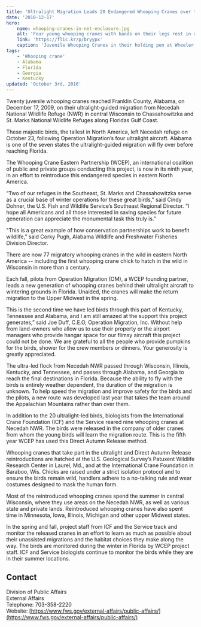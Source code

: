 ```yaml
---
title: 'Ultralight Migration Leads 20 Endangered Whooping Cranes over the Skies of Alabama'
date: '2010-12-17'
hero:
    name: whooping-cranes-in-net-enclosure.jpg
    alt: 'Four young whooping cranes with bands on their legs rest in a net enclosure.'
    link: 'https://flic.kr/p/bryypx'
    caption: 'Juvenile Whooping Cranes in their holding pen at Wheeler National Wildlife Refuge, Decatur, AL. Photo by USFWS.'
tags:
    - 'Whooping crane'
    - Alabama
    - Florida
    - Georgia
    - Kentucky
updated: 'October 3rd, 2016'
---
```


Twenty juvenile whooping cranes reached Franklin County, Alabama, on December 17, 2009, on their ultralight-guided migration from Necedah National Wildlife Refuge (NWR) in central Wisconsin to Chassahowitzka and St. Marks National Wildlife Refuges along Floridas Gulf Coast.

These majestic birds, the tallest in North America, left Necedah refuge on October 23, following Operation Migration’s four ultralight aircraft. Alabama is one of the seven states the ultralight-guided migration will fly over before reaching Florida.

The Whooping Crane Eastern Partnership (WCEP), an international coalition of public and private groups conducting this project, is now in its ninth year, in an effort to reintroduce this endangered species in eastern North America.

“Two of our refuges in the Southeast, St. Marks and Chassahowitzka serve as a crucial base of winter operations for these great birds,” said Cindy Dohner, the U.S. Fish and Wildlife Service’s Southeast Regional Director. “I hope all Americans and all those interested in saving species for future generation can appreciate the monumental task this truly is.”

"This is a great example of how conservation partnerships work to benefit wildlife,” said Corky Pugh, Alabama Wildlife and Freshwater Fisheries Division Director.

There are now 77 migratory whooping cranes in the wild in eastern North America -- including the first whooping crane chick to hatch in the wild in Wisconsin in more than a century.

Each fall, pilots from Operation Migration (OM), a WCEP founding partner, leads a new generation of whooping cranes behind their ultralight aircraft to wintering grounds in Florida. Unaided, the cranes will make the return migration to the Upper Midwest in the spring.

This is the second time we have led birds through this part of Kentucky, Tennessee and Alabama, and I am still amazed at the support this project generates,” said Joe Duff, C.E.O, Operation Migration, Inc. Without help from land-owners who allow us to use their property or the airport managers who provide hangar space for our flimsy aircraft this project could not be done. We are grateful to all the people who provide pumpkins for the birds, shower for the crew members or dinners. Your generosity is greatly appreciated.

The ultra-led flock from Necedah NWR passed through Wisconsin, Illinois, Kentucky, and Tennessee, and passes through Alabama, and Georgia to reach the final destinations in Florida. Because the ability to fly with the birds is entirely weather dependent, the duration of the migration is unknown. To help speed the migration and improve safety for the birds and the pilots, a new route was developed last year that takes the team around the Appalachian Mountains rather than over them.

In addition to the 20 ultralight-led birds, biologists from the International Crane Foundation (ICF) and the Service reared nine whooping cranes at Necedah NWR. The birds were released in the company of older cranes from whom the young birds will learn the migration route. This is the fifth year WCEP has used this Direct Autumn Release method.

Whooping cranes that take part in the ultralight and Direct Autumn Release reintroductions are hatched at the U.S. Geological Survey’s Patuxent Wildlife Research Center in Laurel, Md., and at the International Crane Foundation in Baraboo, Wis. Chicks are raised under a strict isolation protocol and to ensure the birds remain wild, handlers adhere to a no-talking rule and wear costumes designed to mask the human form.

Most of the reintroduced whooping cranes spend the summer in central Wisconsin, where they use areas on the Necedah NWR, as well as various state and private lands. Reintroduced whooping cranes have also spent time in Minnesota, Iowa, Illinois, Michigan and other upper Midwest states.

In the spring and fall, project staff from ICF and the Service track and monitor the released cranes in an effort to learn as much as possible about their unassisted migrations and the habitat choices they make along the way. The birds are monitored during the winter in Florida by WCEP project staff. ICF and Service biologists continue to monitor the birds while they are in their summer locations.

## Contact

Division of Public Affairs  
External Affairs  
Telephone: 703-358-2220  
Website: [https://www.fws.gov/external-affairs/public-affairs/](https://www.fws.gov/external-affairs/public-affairs/)
